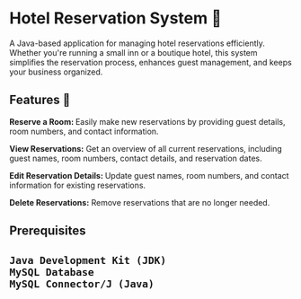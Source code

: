 <h1> Hotel Reservation System 🏨 </h1>

A Java-based application for managing hotel reservations efficiently. Whether you're running a small inn or a boutique hotel, this system simplifies the reservation process, enhances guest management, and keeps your business organized.

<h2> Features 🌟</h2> 

<b>Reserve a Room: </b> Easily make new reservations by providing guest details, room numbers, and contact information.

<b>View Reservations:</b> Get an overview of all current reservations, including guest names, room numbers, contact details, and reservation dates.

<b>Edit Reservation Details: </b> Update guest names, room numbers, and contact information for existing reservations.

<b>Delete Reservations:</b> Remove reservations that are no longer needed.



<h2> Prerequisites <h2> 

    Java Development Kit (JDK)
    MySQL Database
    MySQL Connector/J (Java) 
